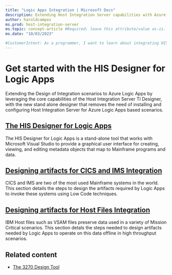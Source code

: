 ```yaml
---
title: "Logic Apps Integration | Microsoft Docs"
description: Extending Host Integration Server capabilities with Azure Logic Apps  
author: haroldcampos
ms.prod: host-integration-server
ms.topic: concept-article #Required; leave this attribute/value as-is.
ms.date: "10/03/2023"

#CustomerIntent: As a programmer, I want to learn about integrating HIS with Azure Logic Apps.
---
```


# Get started with the HIS Designer for Logic Apps

Extending the Design of Integration scenarios to Azure Logic Apps by leveraging the core capabilities of the Host Integration Server TI Designer, with the new stand alone designer that removes the need of installing and configuring Host Integration Server for Azure Logic Apps based scenarios.

<!-- 
This is content to add later.
Mainframes and Midranges modernization with Azure Logic Apps(new-page-la-mainfmod.md)  
Explain the capabilities of Azure Logic Apps for Mainframes and Midranges Modernization. Azure Logic Apps provides native connectivity for IBM systems such as CICS, IMS, 3270, DB2, MQ and Host Files.
-->

## [The HIS Designer for Logic Apps](application-integration-ladesigner-2.md)

The HIS Designer for Logic Apps is a stand-alone tool that works with Microsoft Visual Studio to provide a graphical user interface for creating, viewing, and editing metadata objects that map to Mainframe programs and data.

## [Designing artifacts for CICS and IMS Integration](application-integration-lahostapps.md) 

CICS and IMS are two of the most used Mainframe systems in the world. This section details the steps to design the artifacts required by Logic Apps to invoke these systems using Low Code techniques.

## [Designing artifacts for Host Files Integration](application-integration-lahostfiles.md)

IBM Host files such as VSAM files preserve data used in a variety of Mission Critical scenarios. This section detals the steps needed to design artifacts needed by Logic Apps to operate on this data offline in high throughput scenarios.

## Related content

- [The 3270 Design Tool](application-integration-3270designer-1.md)
